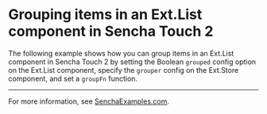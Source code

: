 # Grouping items in an Ext.List component in Sencha Touch 2 #

The following example shows how you can group items in an Ext.List component in Sencha Touch 2 by setting the Boolean `grouped` config option on the Ext.List component, specify the `grouper` config on the Ext.Store component, and set a `groupFn` function.

---

For more information, see [SenchaExamples.com](http://senchaexamples.com/2012/03/01/grouping-items-in-an-ext-list-component-in-sencha-touch-2/).
